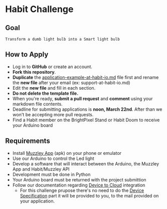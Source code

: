 # Habit Challenge
## Goal
    Transform a dumb light bulb into a Smart light bulb

## How to Apply
* Log in to **GitHub** or create an account.
* **Fork this repository**.
* **Duplicate** the [application-example-at-habit-io.md](https://github.com/habitio/PixelCamp/blob/master/application-example-at-habit-io.md) file first and rename the **new file** after your email (ex: support-at-habit-io.md)
* Edit the **new file** and fill in each section.
* **Do not delete the template file.**
* When you're ready, **submit a pull request** and **comment** using your markdown file contents.
* Deadline for submitting applications is **noon, March 22nd**. After than we won't be accepting more pull requests.
* Find a Habit member on the BrightPixel Stand or Habit Doom to receive your Arduino board


## Requirements
* Install [Muzzley App](https://cdn.muzzley.com/apk/muzzley-v3.apk) (apk) on your phone or emulator
* Use our Arduino to control the Led light
* Develop a software that will interact between the Arduino, the Muzzley App and Habit/Muzzley API
* Development must be done in Python
* Your Arduino board must be returned with the project submittion
* Follow our documentation regarding [Device to Cloud](https://muzzleyintegrations.docs.apiary.io/#introduction/integrate-devices/device-to-cloud) integration
    * For this challenge prupose there's no need to do the [Device Specification](https://muzzleyintegrations.docs.apiary.io/#reference/device-specifications) part it will be provided to you, to the mail provided on your application.
